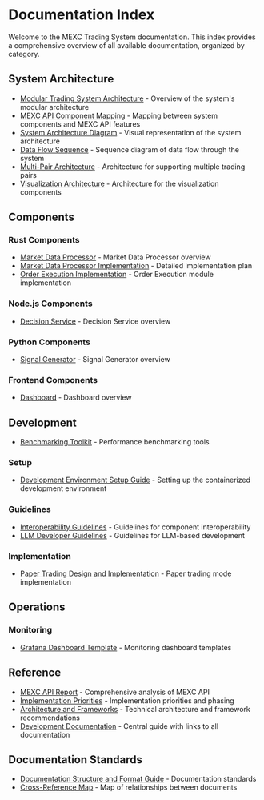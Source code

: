 # Documentation Index

Welcome to the MEXC Trading System documentation. This index provides a comprehensive overview of all available documentation, organized by category.

## System Architecture

- [Modular Trading System Architecture](./architecture/modular_trading_system_architecture.md) - Overview of the system's modular architecture
- [MEXC API Component Mapping](./architecture/mexc_api_component_mapping.md) - Mapping between system components and MEXC API features
- [System Architecture Diagram](./architecture/diagrams/system_architecture.md) - Visual representation of the system architecture
- [Data Flow Sequence](./architecture/diagrams/data_flow_sequence.md) - Sequence diagram of data flow through the system
- [Multi-Pair Architecture](./architecture/diagrams/multi_pair_architecture.md) - Architecture for supporting multiple trading pairs
- [Visualization Architecture](./architecture/diagrams/visualization_architecture.md) - Architecture for the visualization components

## Components

### Rust Components

- [Market Data Processor](./components/rust/market_data_processor.md) - Market Data Processor overview
- [Market Data Processor Implementation](./components/rust/market_data_processor_implementation.md) - Detailed implementation plan
- [Order Execution Implementation](./components/rust/order_execution_implementation.md) - Order Execution module implementation

### Node.js Components

- [Decision Service](./components/nodejs/decision_service.md) - Decision Service overview

### Python Components

- [Signal Generator](./components/python/signal_generator.md) - Signal Generator overview

### Frontend Components

- [Dashboard](./components/frontend/dashboard.md) - Dashboard overview

## Development

- [Benchmarking Toolkit](./development/benchmarking_toolkit.md) - Performance benchmarking tools

### Setup

- [Development Environment Setup Guide](./development/setup/setup_guide.md) - Setting up the containerized development environment

### Guidelines

- [Interoperability Guidelines](./development/guidelines/interoperability_guidelines.md) - Guidelines for component interoperability
- [LLM Developer Guidelines](./development/guidelines/llm_developer_guidelines.md) - Guidelines for LLM-based development

### Implementation

- [Paper Trading Design and Implementation](./development/implementation/design_and_implementation.md) - Paper trading mode implementation

## Operations

### Monitoring

- [Grafana Dashboard Template](./operations/monitoring/grafana_dashboard_template.md) - Monitoring dashboard templates

## Reference

- [MEXC API Report](./reference/mexc_api_report.md) - Comprehensive analysis of MEXC API
- [Implementation Priorities](./reference/implementation_priorities.md) - Implementation priorities and phasing
- [Architecture and Frameworks](./reference/architecture_and_frameworks.md) - Technical architecture and framework recommendations
- [Development Documentation](./reference/development_documentation.md) - Central guide with links to all documentation

## Documentation Standards

- [Documentation Structure and Format Guide](./documentation_guide.md) - Documentation standards
- [Cross-Reference Map](./cross_reference_map.md) - Map of relationships between documents
